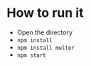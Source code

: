 # How to run it
- Open the directory
- ```npm install```
- ```npm install multer```
- ```npm start```
